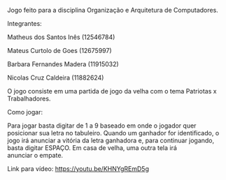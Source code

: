 Jogo feito para a disciplina Organização e Arquitetura de Computadores.

Integrantes:

Matheus dos Santos Inês (12546784)

Mateus Curtolo de Goes (12675997)

Barbara Fernandes Madera (11915032)

Nicolas Cruz Caldeira (11882624)


O jogo consiste em uma partida de jogo da velha com o tema Patriotas x Trabalhadores. 

Como jogar:

Para jogar basta digitar de 1 a 9 baseado em onde o jogador quer posicionar sua letra no tabuleiro. Quando um ganhador for identificado, o jogo irá anunciar a vitória da letra ganhadora e, para continuar jogando, basta digitar ESPAÇO. Em casa de velha, uma outra tela irá anunciar o empate.




Link para vídeo: https://youtu.be/KHNYgREmD5g
